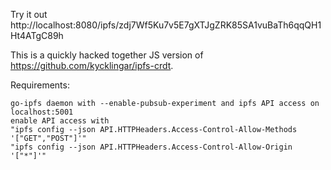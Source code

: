 Try it out http://localhost:8080/ipfs/zdj7Wf5Ku7v5E7gXTJgZRK85SA1vuBaTh6qqQH1Ht4ATgC89h

This is a quickly hacked together JS version of https://github.com/kycklingar/ipfs-crdt.

Requirements:

    go-ipfs daemon with --enable-pubsub-experiment and ipfs API access on localhost:5001
    enable API access with 
    "ipfs config --json API.HTTPHeaders.Access-Control-Allow-Methods '["GET","POST"]'"
    "ipfs config --json API.HTTPHeaders.Access-Control-Allow-Origin '["*"]'"
